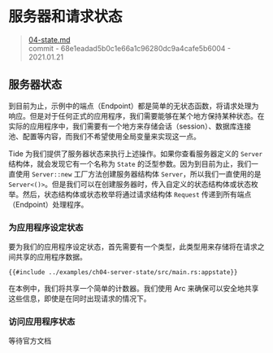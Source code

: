 # 服务器和请求状态

> [04-state.md](https://github.com/http-rs/tide-book/blob/main/src/04-state.md)
> <br />
> commit - 68e1eadad5b0c1e66a1c96280dc9a4cafe5b6004 - 2021.01.21

## 服务器状态

到目前为止，示例中的端点（Endpoint）都是简单的无状态函数，将请求处理为响应。但是对于任何正式的应用程序，我们需要能够在某个地方保持某种状态。在实际的应用程序中，我们需要有一个地方来存储会话（session）、数据库连接池、配置等内容，而我们不希望使用全局变量来实现这一点。

Tide 为我们提供了服务器状态来执行上述操作。如果你查看服务器定义的 `Server` 结构体，就会发现它有一个名称为 `State` 的泛型参数。因为到目前为止，我们一直使用 `Server::new` 工厂方法创建服务器结构体 `Server`，所以我们一直使用的是 `Server<()>`。但是我们可以在创建服务器时，传入自定义的状态结构体或状态枚举。然后，状态结构体或状态枚举将通过请求结构体 `Request` 传递到所有端点（Endpoint）处理程序。

### 为应用程序设定状态

要为我们的应用程序设定状态，首先需要有一个类型，此类型用来存储将在请求之间共享的应用程序数据。

```rust,ignore
{{#include ../examples/ch04-server-state/src/main.rs:appstate}}
```

在本例中，我们将共享一个简单的计数器。我们使用 Arc<AtomicU32> 来确保可以安全地共享这些信息，即使是在同时出现请求的情况下。

### 访问应用程序状态

等待官方文档
